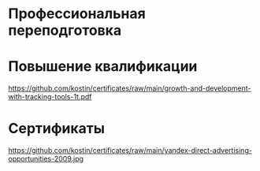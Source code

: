 # Профессиональная переподготовка

# Повышение квалификации

https://github.com/kostin/certificates/raw/main/growth-and-development-with-tracking-tools-1t.pdf

# Сертификаты

https://github.com/kostin/certificates/raw/main/yandex-direct-advertising-opportunities-2009.jpg
